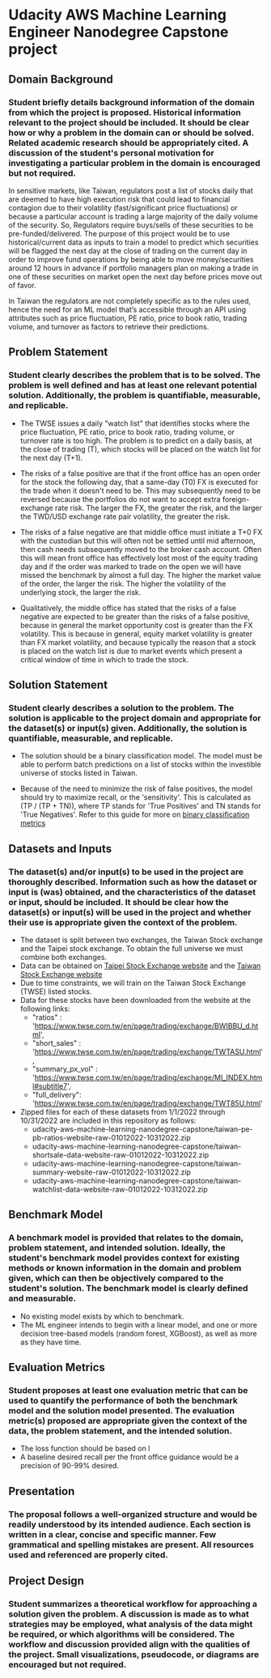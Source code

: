 # Udacity AWS Machine Learning Engineer Nanodegree Capstone project

## Domain Background

### Student briefly details background information of the domain from which the project is proposed. Historical information relevant to the project should be included. It should be clear how or why a problem in the domain can or should be solved. Related academic research should be appropriately cited. A discussion of the student's personal motivation for investigating a particular problem in the domain is encouraged but not required.

In sensitive markets, like Taiwan, regulators post a list of stocks daily that are deemed to have high execution risk that could lead to financial contagion due to their volatility (fast/significant price fluctuations) or because a particular account is trading a large majority of the daily volume of the security. So, Regulators require buys/sells of these securities to be pre-funded/delivered. The purpose of this project would be to use historical/current data as inputs to train a model to predict which securities will be flagged the next day at the close of trading on the current day in order to improve fund operations by being able to move money/securities around 12 hours in advance if portfolio managers plan on making a trade in one of these securities on market open the next day before prices move out of favor.  

In Taiwan the regulators are not completely specific as to the rules used, hence the need for an ML model that’s accessible through an API using attributes such as price fluctuation, PE ratio, price to book ratio, trading volume, and turnover as factors to retrieve their predictions.

## Problem Statement

### Student clearly describes the problem that is to be solved. The problem is well defined and has at least one relevant potential solution. Additionally, the problem is quantifiable, measurable, and replicable.

- The TWSE issues a daily "watch list" that identifies stocks where the price fluctuation, PE ratio, price to book ratio, trading volume, or turnover rate is too high. The problem is to predict on a daily basis, at the close of trading (T), which stocks will be placed on the watch list for the next day (T+1).  



- The risks of a false positive are that if the front office has an open order for the stock the following day, that a same-day (T0) FX is executed for the trade when it doesn't need to be. This may subsequently need to be reversed because the portfolios do not want to accept extra foreign-exchange rate risk. The larger the FX, the greater the risk, and the larger the TWD/USD exchange rate pair volatility, the greater the risk.  

- The risks of a false negative are that middle office must initiate a T+0 FX with the custodian but this will often not be settled until mid afternoon, then cash needs subsequently moved to the broker cash account. Often this will mean front office has effectively lost most of the equity trading day and if the order was marked to trade on the open we will have missed the benchmark by almost a full day. The higher the market value of the order, the larger the risk. The higher the volatility of the underlying stock, the larger the risk.  

- Qualitatively, the middle office has stated that the risks of a false negative are expected to be greater than the risks of a false positive, because in general the market opportunity cost is greater than the FX volatility. This is because in general, equity market volatility is greater than FX market volatility, and because typically the reason that a stock is placed on the watch list is due to market events which present a critical window of time in which to trade the stock.  

## Solution Statement

### Student clearly describes a solution to the problem. The solution is applicable to the project domain and appropriate for the dataset(s) or input(s) given. Additionally, the solution is quantifiable, measurable, and replicable.

- The solution should be a binary classification model.  The model must be able to perform batch predictions on a list of stocks within the investible universe of stocks listed in Taiwan.

- Because of the need to minimize the risk of false positives, the model should try to maximize recall, or the 'sensitivity'. This is calculated as (TP / (TP + TN)), where TP stands for 'True Positives' and TN stands for 'True Negatives'. Refer to this guide for more on [binary classification metrics]('https://towardsdatascience.com/the-explanation-you-need-on-binary-classification-metrics-321d280b590f')

## Datasets and Inputs

### The dataset(s) and/or input(s) to be used in the project are thoroughly described. Information such as how the dataset or input is (was) obtained, and the characteristics of the dataset or input, should be included. It should be clear how the dataset(s) or input(s) will be used in the project and whether their use is appropriate given the context of the problem.

- The dataset is split between two exchanges, the Taiwan Stock exchange and the Taipei stock exchange. To obtain the full universe we must combine both exchanges.
- Data can be obtained on [Taipei Stock Exchange website]('https://www.tpex.org.tw/web/stock/aftertrading/cmode/chtm.php?l=en-us') and the [Taiwan Stock Exchange website]('https://www.twse.com.tw/en/')
- Due to time constraints, we will train on the Taiwan Stock Exchange (TWSE) listed stocks.
- Data for these stocks have been downloaded from the website at the following links:  
    - "ratios" : 'https://www.twse.com.tw/en/page/trading/exchange/BWIBBU_d.html',
    - "short_sales" : 'https://www.twse.com.tw/en/page/trading/exchange/TWTASU.html',
    - "summary_px_vol" : 'https://www.twse.com.tw/en/page/trading/exchange/MI_INDEX.html#subtitle7',
    - "full_delivery": 'https://www.twse.com.tw/en/page/trading/exchange/TWT85U.html'
- Zipped files for each of these datasets from 1/1/2022 through 10/31/2022 are included in this repository as follows:
    - udacity-aws-machine-learning-nanodegree-capstone/taiwan-pe-pb-ratios-website-raw-01012022-10312022.zip
    - udacity-aws-machine-learning-nanodegree-capstone/taiwan-shortsale-data-website-raw-01012022-10312022.zip
    - udacity-aws-machine-learning-nanodegree-capstone/taiwan-summary-website-raw-01012022-10312022.zip
    - udacity-aws-machine-learning-nanodegree-capstone/taiwan-watchlist-data-website-raw-01012022-10312022.zip
    
## Benchmark Model

### A benchmark model is provided that relates to the domain, problem statement, and intended solution. Ideally, the student's benchmark model provides context for existing methods or known information in the domain and problem given, which can then be objectively compared to the student's solution. The benchmark model is clearly defined and measurable.

- No existing model exists by which to benchmark.
- The ML engineer intends to begin with a linear model, and one or more decision tree-based models (random forest, XGBoost), as well as more as they have time.

## Evaluation Metrics

### Student proposes at least one evaluation metric that can be used to quantify the performance of both the benchmark model and the solution model presented. The evaluation metric(s) proposed are appropriate given the context of the data, the problem statement, and the intended solution.
- The loss function should be based on l
- A baseline desired recall per the front office guidance would be a precision of 90-99% desired.

## Presentation

### The proposal follows a well-organized structure and would be readily understood by its intended audience. Each section is written in a clear, concise and specific manner. Few grammatical and spelling mistakes are present. All resources used and referenced are properly cited.

## Project Design

### Student summarizes a theoretical workflow for approaching a solution given the problem. A discussion is made as to what strategies may be employed, what analysis of the data might be required, or which algorithms will be considered. The workflow and discussion provided align with the qualities of the project. Small visualizations, pseudocode, or diagrams are encouraged but not required.